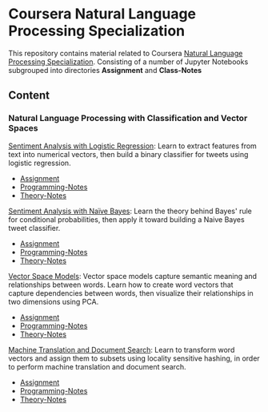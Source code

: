 # Coursera Natural Language Processing Specialization

This repository contains material related to Coursera [Natural Language Processing Specialization](https://www.coursera.org/specializations/natural-language-processing). Consisting of a number of Jupyter Notebooks subgrouped into directories **Assignment** and **Class-Notes**
 
## Content

### Natural Language Processing with Classification and Vector Spaces

[Sentiment Analysis with Logistic Regression](https://github.com/nishant-ai/NLP-SentimentAnalysis/tree/master/Week%201): Learn to extract features from text into numerical vectors, then build a binary classifier for tweets using logistic regression.
- [Assignment](https://github.com/nishant-ai/NLP-SentimentAnalysis/tree/master/Week%201/Asssignment)
- [Programming-Notes](https://github.com/nishant-ai/NLP-SentimentAnalysis/tree/master/Week%201/Lectures)
- [Theory-Notes](https://github.com/nishant-ai/NLP-SentimentAnalysis/blob/master/Week%201/Self%20Notes%20SS.pdf)

[Sentiment Analysis with Naïve Bayes](https://github.com/nishant-ai/NLP-SentimentAnalysis/tree/master/Week%202): Learn the theory behind Bayes' rule for conditional probabilities, then apply it toward building a Naive Bayes tweet classifier.
- [Assignment](https://github.com/nishant-ai/NLP-SentimentAnalysis/tree/master/Week%202/Assignments)
- [Programming-Notes](https://github.com/nishant-ai/NLP-SentimentAnalysis/tree/master/Week%202/Lectures)
- [Theory-Notes](https://github.com/nishant-ai/NLP-SentimentAnalysis/blob/master/Week%202/Naive%20Bayes%20Self%20Notes.pdf)

[Vector Space Models](#): Vector space models capture semantic meaning and relationships between words. Learn how to create word vectors that capture dependencies between words, then visualize their relationships in two dimensions using PCA.
- [Assignment](https://github.com/nishant-ai/NLP-SentimentAnalysis/tree/master/Week%203/Assignment)
- [Programming-Notes](https://github.com/nishant-ai/NLP-SentimentAnalysis/tree/master/Week%203/Lectures)
- [Theory-Notes](https://github.com/nishant-ai/NLP-SentimentAnalysis/blob/master/Week%203/Vector%20Space%20Models%20Self%20Notes.pdf)

[Machine Translation and Document Search](#): Learn to transform word vectors and assign them to subsets using locality sensitive hashing, in order to perform machine translation and document search.
- [Assignment](https://github.com/nishant-ai/NLP-SentimentAnalysis/tree/master/Week%204/Assignments)
- [Programming-Notes](https://github.com/nishant-ai/NLP-SentimentAnalysis/tree/master/Week%204/Lectures)
- [Theory-Notes](https://github.com/nishant-ai/NLP-SentimentAnalysis/blob/master/Week%204/Machine%20Translation%20Notes.pdf)
